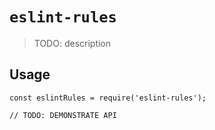 # `eslint-rules`

> TODO: description

## Usage

```
const eslintRules = require('eslint-rules');

// TODO: DEMONSTRATE API
```
